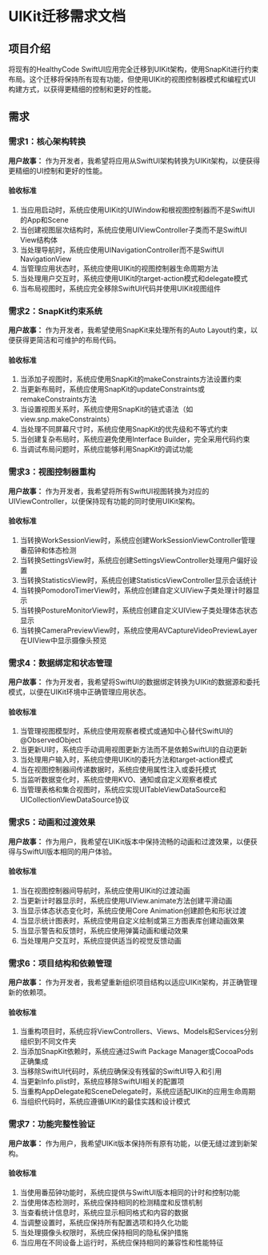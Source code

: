 # UIKit迁移需求文档

## 项目介绍

将现有的HealthyCode SwiftUI应用完全迁移到UIKit架构，使用SnapKit进行约束布局。这个迁移将保持所有现有功能，但使用UIKit的视图控制器模式和编程式UI构建方式，以获得更精细的控制和更好的性能。

## 需求

### 需求1：核心架构转换

**用户故事：** 作为开发者，我希望将应用从SwiftUI架构转换为UIKit架构，以便获得更精细的UI控制和更好的性能。

#### 验收标准

1. 当应用启动时，系统应使用UIKit的UIWindow和根视图控制器而不是SwiftUI的App和Scene
2. 当创建视图层次结构时，系统应使用UIViewController子类而不是SwiftUI View结构体
3. 当处理导航时，系统应使用UINavigationController而不是SwiftUI NavigationView
4. 当管理应用状态时，系统应使用UIKit的视图控制器生命周期方法
5. 当处理用户交互时，系统应使用UIKit的target-action模式和delegate模式
6. 当布局视图时，系统应完全移除SwiftUI代码并使用UIKit视图组件

### 需求2：SnapKit约束系统

**用户故事：** 作为开发者，我希望使用SnapKit来处理所有的Auto Layout约束，以便获得更简洁和可维护的布局代码。

#### 验收标准

1. 当添加子视图时，系统应使用SnapKit的makeConstraints方法设置约束
2. 当更新布局时，系统应使用SnapKit的updateConstraints或remakeConstraints方法
3. 当设置视图关系时，系统应使用SnapKit的链式语法（如view.snp.makeConstraints）
4. 当处理不同屏幕尺寸时，系统应使用SnapKit的优先级和不等式约束
5. 当创建复杂布局时，系统应避免使用Interface Builder，完全采用代码约束
6. 当调试布局问题时，系统应能够利用SnapKit的调试功能

### 需求3：视图控制器重构

**用户故事：** 作为开发者，我希望将所有SwiftUI视图转换为对应的UIViewController，以便保持现有功能的同时使用UIKit架构。

#### 验收标准

1. 当转换WorkSessionView时，系统应创建WorkSessionViewController管理番茄钟和体态检测
2. 当转换SettingsView时，系统应创建SettingsViewController处理用户偏好设置
3. 当转换StatisticsView时，系统应创建StatisticsViewController显示会话统计
4. 当转换PomodoroTimerView时，系统应创建自定义UIView子类处理计时器显示
5. 当转换PostureMonitorView时，系统应创建自定义UIView子类处理体态状态显示
6. 当转换CameraPreviewView时，系统应使用AVCaptureVideoPreviewLayer在UIView中显示摄像头预览

### 需求4：数据绑定和状态管理

**用户故事：** 作为开发者，我希望将SwiftUI的数据绑定转换为UIKit的数据源和委托模式，以便在UIKit环境中正确管理应用状态。

#### 验收标准

1. 当管理视图模型时，系统应使用观察者模式或通知中心替代SwiftUI的@ObservedObject
2. 当更新UI时，系统应手动调用视图更新方法而不是依赖SwiftUI的自动更新
3. 当处理用户输入时，系统应使用UIKit的委托方法和target-action模式
4. 当在视图控制器间传递数据时，系统应使用属性注入或委托模式
5. 当监听数据变化时，系统应使用KVO、通知或自定义观察者模式
6. 当管理表格和集合视图时，系统应实现UITableViewDataSource和UICollectionViewDataSource协议

### 需求5：动画和过渡效果

**用户故事：** 作为用户，我希望在UIKit版本中保持流畅的动画和过渡效果，以便获得与SwiftUI版本相同的用户体验。

#### 验收标准

1. 当在视图控制器间导航时，系统应使用UIKit的过渡动画
2. 当更新计时器显示时，系统应使用UIView.animate方法创建平滑动画
3. 当显示体态状态变化时，系统应使用Core Animation创建颜色和形状过渡
4. 当显示统计图表时，系统应使用自定义绘制或第三方图表库创建动画效果
5. 当显示警告和反馈时，系统应使用弹簧动画和缓动效果
6. 当处理用户交互时，系统应提供适当的视觉反馈动画

### 需求6：项目结构和依赖管理

**用户故事：** 作为开发者，我希望重新组织项目结构以适应UIKit架构，并正确管理新的依赖项。

#### 验收标准

1. 当重构项目时，系统应将ViewControllers、Views、Models和Services分别组织到不同文件夹
2. 当添加SnapKit依赖时，系统应通过Swift Package Manager或CocoaPods正确集成
3. 当移除SwiftUI代码时，系统应确保没有残留的SwiftUI导入和引用
4. 当更新Info.plist时，系统应移除SwiftUI相关的配置项
5. 当重构AppDelegate和SceneDelegate时，系统应适配UIKit的应用生命周期
6. 当组织代码时，系统应遵循UIKit的最佳实践和设计模式

### 需求7：功能完整性验证

**用户故事：** 作为用户，我希望UIKit版本保持所有原有功能，以便无缝过渡到新架构。

#### 验收标准

1. 当使用番茄钟功能时，系统应提供与SwiftUI版本相同的计时和控制功能
2. 当使用体态检测时，系统应保持相同的检测精度和反馈机制
3. 当查看统计信息时，系统应显示相同格式和内容的数据
4. 当调整设置时，系统应保持所有配置选项和持久化功能
5. 当处理摄像头权限时，系统应保持相同的隐私保护措施
6. 当应用在不同设备上运行时，系统应保持相同的兼容性和性能特征